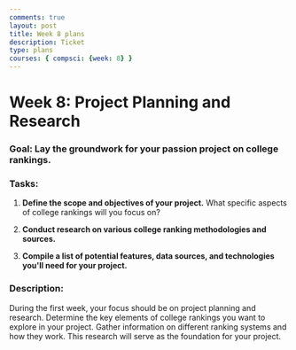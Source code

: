 ```yaml
---
comments: true
layout: post
title: Week 8 plans
description: Ticket
type: plans
courses: { compsci: {week: 8} }
---
```


<!DOCTYPE html>
<html>
<head>
    <meta charset="UTF-8">
    <title>Passion Project Week 1</title>
</head>
<body>
    <h1>Week 8: Project Planning and Research</h1>
    <h3>Goal: Lay the groundwork for your passion project on college rankings.</h3>
    <h3>Tasks:</h3>
    <ol>
        <li>
            <p><strong>Define the scope and objectives of your project.</strong> What specific aspects of college rankings will you focus on?</p>
        </li>
        <li>
            <p><strong>Conduct research on various college ranking methodologies and sources.</strong></p>
        </li>
        <li>
            <p><strong>Compile a list of potential features, data sources, and technologies you'll need for your project.</strong></p>
        </li>
    </ol>
    <h3>Description:</h3>
    <p>During the first week, your focus should be on project planning and research. Determine the key elements of college rankings you want to explore in your project. Gather information on different ranking systems and how they work. This research will serve as the foundation for your project.</p>
</body>
</html>
